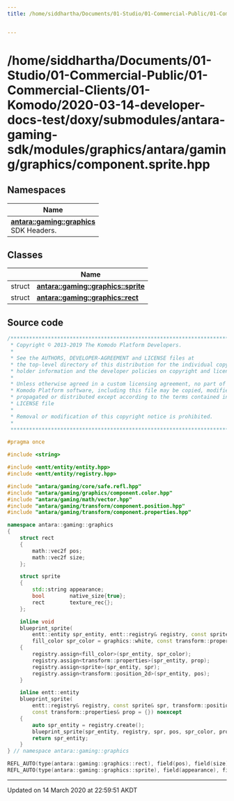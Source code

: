```yaml
---
title: /home/siddhartha/Documents/01-Studio/01-Commercial-Public/01-Commercial-Clients/01-Komodo/2020-03-14-developer-docs-test/doxy/submodules/antara-gaming-sdk/modules/graphics/antara/gaming/graphics/component.sprite.hpp


---
```


# /home/siddhartha/Documents/01-Studio/01-Commercial-Public/01-Commercial-Clients/01-Komodo/2020-03-14-developer-docs-test/doxy/submodules/antara-gaming-sdk/modules/graphics/antara/gaming/graphics/component.sprite.hpp







## Namespaces

| Name           |
| -------------- |
| **[antara::gaming::graphics](Namespaces/namespaceantara_1_1gaming_1_1graphics.md)** <br>SDK Headers.  |

## Classes

|                | Name           |
| -------------- | -------------- |
| struct | **[antara::gaming::graphics::sprite](Classes/structantara_1_1gaming_1_1graphics_1_1sprite.md)**  |
| struct | **[antara::gaming::graphics::rect](Classes/structantara_1_1gaming_1_1graphics_1_1rect.md)**  |













## Source code

```cpp
/******************************************************************************
 * Copyright © 2013-2019 The Komodo Platform Developers.                      *
 *                                                                            *
 * See the AUTHORS, DEVELOPER-AGREEMENT and LICENSE files at                  *
 * the top-level directory of this distribution for the individual copyright  *
 * holder information and the developer policies on copyright and licensing.  *
 *                                                                            *
 * Unless otherwise agreed in a custom licensing agreement, no part of the    *
 * Komodo Platform software, including this file may be copied, modified,     *
 * propagated or distributed except according to the terms contained in the   *
 * LICENSE file                                                               *
 *                                                                            *
 * Removal or modification of this copyright notice is prohibited.            *
 *                                                                            *
 ******************************************************************************/

#pragma once

#include <string> 

#include <entt/entity/entity.hpp>   
#include <entt/entity/registry.hpp> 

#include "antara/gaming/core/safe.refl.hpp"                 
#include "antara/gaming/graphics/component.color.hpp"       
#include "antara/gaming/math/vector.hpp"                    
#include "antara/gaming/transform/component.position.hpp"   
#include "antara/gaming/transform/component.properties.hpp" 

namespace antara::gaming::graphics
{
    struct rect
    {
        math::vec2f pos;
        math::vec2f size;
    };

    struct sprite
    {
        std::string appearance;        
        bool        native_size{true}; 
        rect        texture_rec{};     
    };

    inline void
    blueprint_sprite(
        entt::entity spr_entity, entt::registry& registry, const sprite& spr, transform::position_2d pos = math::vec2f::scalar(0.f),
        fill_color spr_color = graphics::white, const transform::properties& prop = {}) noexcept
    {
        registry.assign<fill_color>(spr_entity, spr_color);
        registry.assign<transform::properties>(spr_entity, prop);
        registry.assign<sprite>(spr_entity, spr);
        registry.assign<transform::position_2d>(spr_entity, pos);
    }

    inline entt::entity
    blueprint_sprite(
        entt::registry& registry, const sprite& spr, transform::position_2d pos = math::vec2f::scalar(0.f), fill_color spr_color = graphics::white,
        const transform::properties& prop = {}) noexcept
    {
        auto spr_entity = registry.create();
        blueprint_sprite(spr_entity, registry, spr, pos, spr_color, prop);
        return spr_entity;
    }
} // namespace antara::gaming::graphics

REFL_AUTO(type(antara::gaming::graphics::rect), field(pos), field(size))
REFL_AUTO(type(antara::gaming::graphics::sprite), field(appearance), field(native_size), field(texture_rec))
```


-------------------------------

Updated on 14 March 2020 at 22:59:51 AKDT
